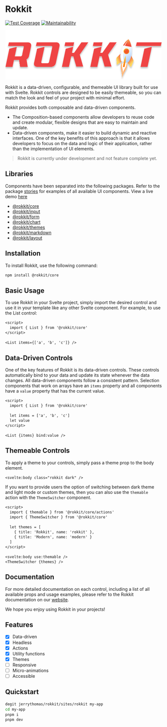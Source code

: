 # Rokkit

[![Test Coverage][coverage_badge]][coverage_url]
[![Maintainability][maintainability_badge]][maintainability_url]

![Rokkit](rokkit.svg)

Rokkit is a data-driven, configurable, and themeable UI library built for use with Svelte. Rokkit controls are designed to be easily themeable, so you can match the look and feel of your project with minimal effort.

Rokkit provides both composable and data-driven components.

- The Composition-based components allow developers to reuse code and create modular, flexible designs that are easy to maintain and update.
- Data-driven components, make it easier to build dynamic and reactive interfaces. One of the key benefits of this approach is that it allows developers to focus on the data and logic of their application, rather than the implementation of UI elements.

> Rokkit is currently under development and not feature complete yet.

## Libraries

Components have been separated into the following packages. Refer to the package [stories](sites/rokkit) for examples of all available UI components. View a live demo [here](https://rokkit.vercel.app/)

- [@rokkit/core](packages/core)
- [@rokkit/input](packages/input)
- [@rokkit/form](packages/form)
- [@rokkit/chart](packages/chart)
- [@rokkit/themes](packages/themes)
- [@rokkit/markdown](packages/markdown)
- [@rokkit/layout](packages/layout)

## Installation

To install Rokkit, use the following command:

```bash
npm install @rokkit/core
```

## Basic Usage

To use Rokkit in your Svelte project, simply import the desired control and use it in your template like any other Svelte component. For example, to use the List control:

```svelte
<script>
  import { List } from '@rokkit/core'
</script>

<List items={['a', 'b', 'c']} />
```

## Data-Driven Controls

One of the key features of Rokkit is its data-driven controls. These controls automatically bind to your data and update its state whenever the data changes. All data-driven components follow a consistent pattern. Selection components that work on arrays have an `items` property and all components have a `value` property that has the current value.

```svelte
<script>
  import { List } from '@rokkit/core'

  let items = ['a', 'b', 'c']
  let value
</script>

<List {items} bind:value />
```

## Themeable Controls

To apply a theme to your controls, simply pass a theme prop to the body element.

```svelte
<svelte:body class="rokkit dark" />
```

If you want to provide users the option of switching between dark theme and light mode or custom themes, then you can also use the `themable` action with the `ThemeSwitcher` component.

```svelte
<script>
  import { themable } from '@rokkit/core/actions'
  import { ThemeSwitcher } from '@rokkit/core'

  let themes = [
    { title: 'Rokkit', name: 'rokkit' },
    { title: 'Modern', name: 'modern' }
  ]
</script>

<svelte:body use:themable />
<ThemeSwitcher {themes} />
```

## Documentation

For more detailed documentation on each control, including a list of all available props and usage examples, please refer to the Rokkit documentation on our [website](https://rokkit.vercel.app).

We hope you enjoy using Rokkit in your projects!

## Features

- [x] Data-driven
- [x] Headless
- [x] Actions
- [x] Utility functions
- [x] Themes
- [ ] Responsive
- [ ] Micro-animations
- [ ] Accessible

## Quickstart

```bash
degit jerrythomas/rokkit/sites/rokkit my-app
cd my-app
pnpm i
pnpm dev
```

[coverage_badge]: https://api.codeclimate.com/v1/badges/fd3e28efe14760b16f74/test_coverage
[coverage_url]: https://codeclimate.com/github/jerrythomas/rokkit/test_coverage
[maintainability_badge]: https://api.codeclimate.com/v1/badges/fd3e28efe14760b16f74/maintainability
[maintainability_url]: https://codeclimate.com/github/jerrythomas/rokkit/maintainability
